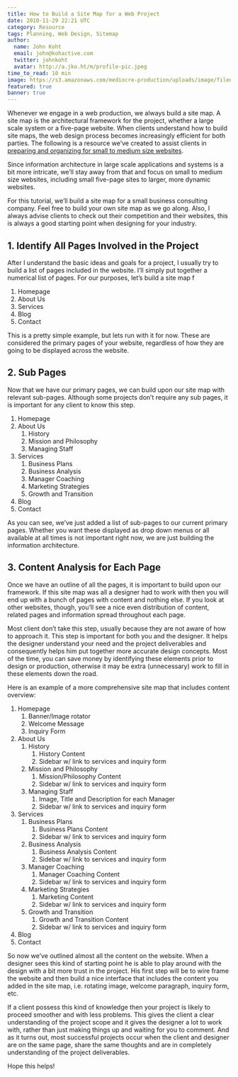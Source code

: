 ```yaml
---
title: How to Build a Site Map for a Web Project
date: 2010-11-29 22:21 UTC
category: Resource
tags: Planning, Web Design, Sitemap
author:
  name: John Koht
  email: john@kohactive.com
  twitter: johnkoht
  avatar: http://a.jko.ht/m/profile-pic.jpeg
time_to_read: 10 min
image: https://s3.amazonaws.com/mediocre-production/uploads/image/filename/20/sm-graphic.jpg
featured: true
banner: true
---
```


Whenever we engage in a web production, we always build a site map. A site map is the architectural framework for the project, whether a large scale system or a five-page website. When clients understand how to build site maps, the web design process becomes increasingly efficient for both parties. The following is a resource we’ve created to assist clients in [preparing and organizing for small to medium size websites](http://kohactive.com/blog/preparing-for-a-web-design-project).

Since information architecture in large scale applications and systems is a bit more intricate, we’ll stay away from that and focus on small to medium size websites, including small five-page sites to larger, more dynamic websites.

For this tutorial, we’ll build a site map for a small business consulting company. Feel free to build your own site map as we go along. Also, I always advise clients to check out their competition and their websites, this is always a good starting point when designing for your industry.

## 1. Identify All Pages Involved in the Project

After I understand the basic ideas and goals for a project, I usually try to build a list of pages included in the website. I’ll simply put together a numerical list of pages. For our purposes, let’s build a site map f

1. Homepage
2. About Us
3. Services
4. Blog
5. Contact

This is a pretty simple example, but lets run with it for now. These are considered the primary pages of your website, regardless of how they are going to be displayed across the website.

## 2. Sub Pages

Now that we have our primary pages, we can build upon our site map with relevant sub-pages. Although some projects don’t require any sub pages, it is important for any client to know this step.

1. Homepage
2. About Us
   1. History
   2. Mission and Philosophy
   3. Managing Staff
3. Services
   1. Business Plans
   2. Business Analysis
   3. Manager Coaching
   4. Marketing Strategies
   5. Growth and Transition
4. Blog
5. Contact

As you can see, we’ve just added a list of sub-pages to our current primary pages. Whether you want these displayed as drop down menus or all available at all times is not important right now, we are just building the information architecture.

## 3. Content Analysis for Each Page

Once we have an outline of all the pages, it is important to build upon our framework. If this site map was all a designer had to work with then you will end up with a bunch of pages with content and nothing else. If you look at other websites, though, you’ll see a nice even distribution of content, related pages and information spread throughout each page.

Most client don’t take this step, usually because they are not aware of how to approach it. This step is important for both you and the designer. It helps the designer understand your need and the project deliverables and consequently helps him put together more accurate design concepts. Most of the time, you can save money by identifying these elements prior to design or production, otherwise it may be extra (unnecessary) work to fill in these elements down the road.

Here is an example of a more comprehensive site map that includes content overview:

1. Homepage
   1. Banner/Image rotator
   2. Welcome Message
   3. Inquiry Form
2. About Us
   1. History
      1. History Content
      2. Sidebar w/ link to services and inquiry form
   2. Mission and Philosophy
      1. Mission/Philosophy Content
      2. Sidebar w/ link to services and inquiry form
   3. Managing Staff
      1. Image, Title and Description for each Manager
      2. Sidebar w/ link to services and inquiry form
3. Services
   1. Business Plans
      1. Business Plans Content
      2. Sidebar w/ link to services and inquiry form
   2. Business Analysis
      1. Business Analysis Content
      2. Sidebar w/ link to services and inquiry form
   3. Manager Coaching
      1. Manager Coaching Content
      2. Sidebar w/ link to services and inquiry form
   4. Marketing Strategies
      1. Marketing Content
      2. Sidebar w/ link to services and inquiry form
   5. Growth and Transition
      1. Growth and Transition Content
      2. Sidebar w/ link to services and inquiry form
4. Blog
5. Contact

So now we’ve outlined almost all the content on the website. When a designer sees this kind of starting point he is able to play around with the design with a bit more trust in the project. His first step will be to wire frame the website and then build a nice interface that includes the content you added in the site map, i.e. rotating image, welcome paragraph, inquiry form, etc.

If a client possess this kind of knowledge then your project is likely to proceed smoother and with less problems. This gives the client a clear understanding of the project scope and it gives the designer a lot to work with, rather than just making things up and waiting for you to comment. And as it turns out, most successful projects occur when the client and designer are on the same page, share the same thoughts and are in completely understanding of the project deliverables.

Hope this helps!